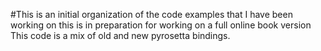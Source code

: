 #This is an initial organization of the code examples that I have been working on
 this is in preparation for working on a full online book version
This code is a mix of old and new pyrosetta bindings.
